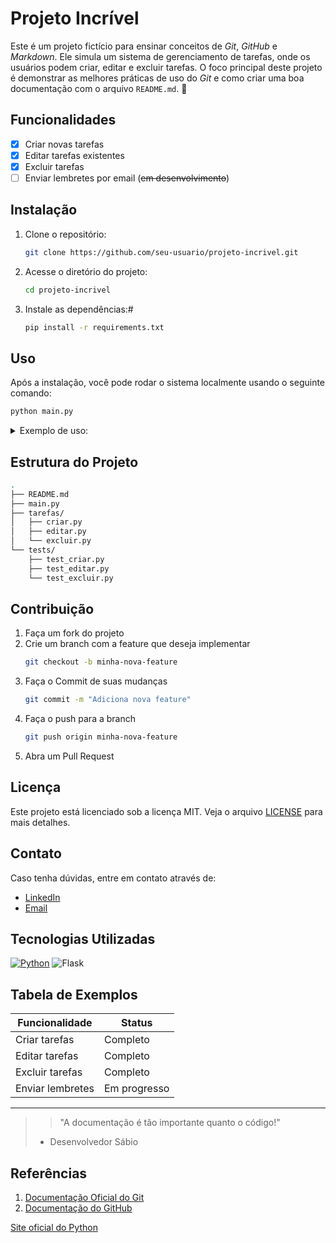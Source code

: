 # Projeto Incrível
Este é um projeto fictício para ensinar conceitos de *Git*, *GitHub* e *Markdown*. Ele simula um sistema de gerenciamento de tarefas, onde os usuários podem criar, editar e excluir tarefas. O foco principal deste projeto é demonstrar as melhores práticas de uso do *Git* e como criar uma boa documentação com o arquivo `README.md`. :tada:

## Funcionalidades
- [x] Criar novas tarefas
- [x] Editar tarefas existentes
- [x] Excluir tarefas
- [ ] Enviar lembretes por email (~~em desenvolvimento~~)

## Instalação
1. Clone o repositório:
   ```bash
   git clone https://github.com/seu-usuario/projeto-incrivel.git
   ```

2. Acesse o diretório do projeto:
   ```bash
   cd projeto-incrivel
   ```

3. Instale as dependências:#
   ```bash
   pip install -r requirements.txt
   ```

## Uso
Após a instalação, você pode rodar o sistema localmente usando o seguinte comando:

```bash
python main.py
```

<details><summary>Exemplo de uso:</summary>

```bash
python main.py --nova-tarefa "Estudar Git e Markdown"
```

Isso irá criar uma nova tarefa com o título "Estudar Git e Markdown".
</details>

## Estrutura do Projeto
```bash
.
├── README.md
├── main.py
├── tarefas/
│   ├── criar.py
│   ├── editar.py
│   └── excluir.py
└── tests/
    ├── test_criar.py
    ├── test_editar.py
    └── test_excluir.py
```

## Contribuição
1. Faça um fork do projeto 
2. Crie um branch com a feature que deseja implementar
   ```bash
   git checkout -b minha-nova-feature
   ```
3. Faça o Commit de suas mudanças
   ```bash
   git commit -m "Adiciona nova feature"
   ```
4. Faça o push para a branch
   ```bash
   git push origin minha-nova-feature
   ```
5. Abra um Pull Request
   
## Licença
Este projeto está licenciado sob a licença MIT. Veja o arquivo [LICENSE](LICENSE) para mais detalhes.  

## Contato
Caso tenha dúvidas, entre em contato através de:
- [LinkedIn](https://linkedin.com/in/dilermando-piva-jr-4373a765/)
- [Email](mailto:pivajr@gmail.com)

## Tecnologias Utilizadas
[![Python](https://img.shields.io/badge/python-3.8-blue)](https://python.org)
![Flask](https://img.shields.io/badge/flask-2.0-green)

## Tabela de Exemplos

| Funcionalidade    | Status      |
|-------------------|-------------|
| Criar tarefas     | Completo    |
| Editar tarefas    | Completo    |
| Excluir tarefas   | Completo    |
| Enviar lembretes  | Em progresso|  


---  

>> "A documentação é tão importante quanto o código!"  
> - Desenvolvedor Sábio


## Referências
1. [Documentação Oficial do Git](https://git-scm.com/doc)
2. [Documentação do GitHub](https://docs.github.com/en)

[Site oficial do Python][1]

[1]: https://python.org


